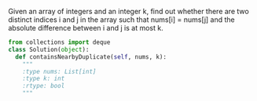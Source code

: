 
Given an array of integers and an integer k, find out whether there are two distinct indices i and j in the array such that nums[i] = nums[j] and the absolute difference between i and j is at most k.



```python
from collections import deque
class Solution(object):
  def containsNearbyDuplicate(self, nums, k):
    """
    :type nums: List[int]
    :type k: int
    :rtype: bool
    """
```
